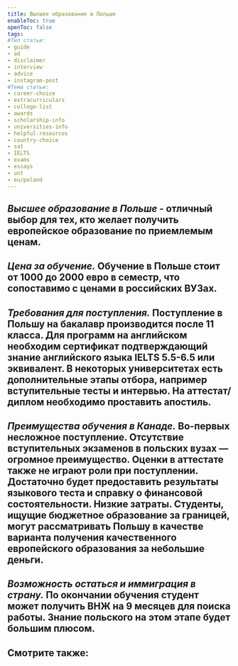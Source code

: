 ```yaml
---
title: Высшее образование в Польше
enableToc: true
openToc: false
tags:
#Тип статьи:
- guide 
- ad
- disclaimer
- interview
- advice
- instagram-post 
#Тема статьи:
- career-choice
- extracurriculars
- college-list
- awards
- scholarship-info
- universities-info
- helpful-resources
- country-choice 
- sat
- IELTS
- exams 
- essays
- unt
- eu/poland
---
```

## _Высшее образование в Польше_ - отличный выбор для тех, кто желает получить европейское образование по приемлемым ценам.

## _Цена за обучение._ Обучение в Польше стоит от 1000 до 2000 евро в семестр, что сопоставимо с ценами в российских ВУЗах.

## _Требования для поступления._ Поступление в Польшу на бакалавр производится после 11 класса. Для программ на английском необходим сертификат подтверждающий знание английского языка IELTS 5.5-6.5 или эквивалент. В некоторых университетах есть дополнительные этапы отбора, например вступительные тесты и интервью. На аттестат/диплом необходимо проставить апостиль.

## _Преимущества обучения в Канаде._ Во-первых несложное поступление. Отсутствие вступительных экзаменов в польских вузах — огромное преимущество. Оценки в аттестате также не играют роли при поступлении. Достаточно будет предоставить результаты языкового теста и справку о финансовой состоятельности. Низкие затраты. Студенты, ищущие бюджетное образование за границей, могут рассматривать Польшу в качестве варианта получения качественного европейского образования за небольшие деньги.

## _Возможность остаться и иммиграция в страну._ По окончании обучения студент может получить ВНЖ на 9 месяцев для поиска работы. Знание польского на этом этапе будет большим плюсом.

<!-- Front links -->
Смотрите также:
- 











